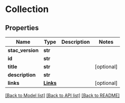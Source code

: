 # Collection

## Properties
Name | Type | Description | Notes
------------ | ------------- | ------------- | -------------
**stac_version** | **str** |  | 
**id** | **str** |  | 
**title** | **str** |  | [optional] 
**description** | **str** |  | 
**links** | [**Links**](Links.md) |  | [optional] 

[[Back to Model list]](../README.md#documentation-for-models) [[Back to API list]](../README.md#documentation-for-api-endpoints) [[Back to README]](../README.md)

